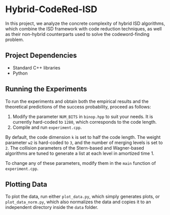 # Hybrid-CodeRed-ISD

In this project, we analyze the concrete complexity of hybrid ISD algorithms, which combine the ISD framework with code reduction techniques, as well as their non-hybrid counterparts used to solve the codeword-finding problem.

## Project Dependencies

- Standard C++ libraries
- Python

## Running the Experiments

To run the experiments and obtain both the empirical results and the theoretical predictions of the success probability, proceed as follows:

1. Modify the parameter `NUM_BITS` in `binop.hpp` to suit your needs. It is currently hard-coded to `1280`, which corresponds to the code length.
2. Compile and run `experiment.cpp`.

By default, the code dimension `k` is set to half the code length. The weight parameter `w2` is hard-coded to `3`, and the number of merging levels is set to `2`. The collision parameters of the Stern-based and Wagner-based algorithms are tuned to generate a list at each level in amortized time 1.

To change any of these parameters, modify them in the `main` function of `experiment.cpp`.

## Plotting Data

To plot the data, run either `plot_data.py`, which simply generates plots, or `plot_data_norm.py`, which also normalizes the data and copies it to an independent directory inside the `data` folder.
